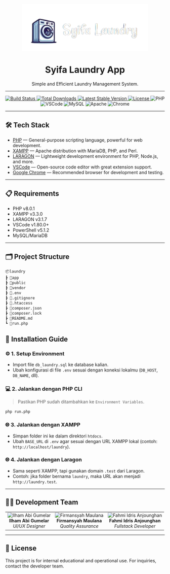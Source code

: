 <p align="center">
  <a href="https://syifa-laundry.project-web.my.id" target="_blank">
    <img src="./public/img/icon/logo.png" width="400" alt="Laundry App Logo">
  </a>
</p>

<h1 align="center">Syifa Laundry App</h1>
<p align="center">Simple and Efficient Laundry Management System.</p>

---

<p align="center">
  <!-- Laravel -->
  <a href="https://github.com/laravel/framework/actions">
    <img src="https://github.com/laravel/framework/workflows/tests/badge.svg" alt="Build Status">
  </a>
  <a href="https://packagist.org/packages/laravel/framework">
    <img src="https://img.shields.io/packagist/dt/laravel/framework" alt="Total Downloads">
  </a>
  <a href="https://packagist.org/packages/laravel/framework">
    <img src="https://img.shields.io/packagist/v/laravel/framework" alt="Latest Stable Version">
  </a>
  <a href="https://packagist.org/packages/laravel/framework">
    <img src="https://img.shields.io/packagist/l/laravel/framework" alt="License">
  </a>
  <!-- PHP -->
  <img src="https://img.shields.io/badge/PHP-8.0-blue.svg" alt="PHP">
  <!-- VSCode -->
  <img src="https://img.shields.io/badge/Editor-VSCode-blue.svg" alt="VSCode">
  <!-- MySQL -->
  <img src="https://img.shields.io/badge/DB-MySQL-lightblue.svg" alt="MySQL">
  <!-- Apache -->
  <img src="https://img.shields.io/badge/Server-Apache-orange.svg" alt="Apache">
  <!-- Chrome -->
  <img src="https://img.shields.io/badge/Tested%20on-Chrome-green.svg" alt="Chrome">
</p>

---

## 🛠️ Tech Stack

- [PHP](https://www.php.net/) — General-purpose scripting language, powerful for web development.
- [XAMPP](https://www.apachefriends.org/download.html) — Apache distribution with MariaDB, PHP, and Perl.
- [LARAGON](https://laragon.org/docs/) — Lightweight development environment for PHP, Node.js, and more.
- [VSCode](https://code.visualstudio.com/) — Open-source code editor with great extension support.
- [Google Chrome](https://www.google.com.sg/?hl=id) — Recommended browser for development and testing.

---

## 📋 Requirements

- PHP v8.0.1
- XAMPP v3.3.0
- LARAGON v3.1.7
- VSCode v1.80.0+
- PowerShell v5.1.2
- MySQL/MariaDB

---

## 🗂️ Project Structure


```
📦laundry
┣ 📂app
┣ 📂public
┣ 📂vendor
┣ 📜.env
┣ 📜.gitignore
┣ 📜.htaccess
┣ 📜composer.json
┣ 📜composer.lock
┣ 📜README.md
┗ 📜run.php
```

## 🚀 Installation Guide

### ⚙️ 1. Setup Environment

- Import file `db_laundry.sql` ke database kalian.
- Ubah konfigurasi di file `.env` sesuai dengan koneksi lokalmu (`DB_HOST`, `DB_NAME`, dll).

### 💻 2. Jalankan dengan PHP CLI

> Pastikan PHP sudah ditambahkan ke `Environment Variables`.

```bash
php run.php
````

### 🌐 3. Jalankan dengan XAMPP

* Simpan folder ini ke dalam direktori `htdocs`.
* Ubah `BASE_URL` di `.env` agar sesuai dengan URL XAMPP lokal (contoh: `http://localhost/laundry`).

### 🌐 4. Jalankan dengan Laragon

* Sama seperti XAMPP, tapi gunakan domain `.test` dari Laragon.
* Contoh: jika folder bernama `laundry`, maka URL akan menjadi `http://laundry.test`.

---

## 👨‍💻 Development Team

<table align="center">
  <tr>
    <td align="center">
      <img src="./public/img/users/tim/ILHAM.png" width="100" height="100" alt="Ilham Abi Gumelar"/><br />
      <b>Ilham Abi Gumelar</b><br />
      <i>UI/UX Designer</i>
    </td>
    <td align="center">
      <img src="./public/img/users/tim/FIRMAN.png" width="100" height="100" alt="Firmansyah Maulana"/><br />
      <b>Firmansyah Maulana</b><br />
      <i>Quality Assurance</i>
    </td>
    <td align="center">
      <img src="./public/img/users/tim/FAHMI_IDRIS.png" width="100" height="100" alt="Fahmi Idris Anjounghan"/><br />
      <b>Fahmi Idris Anjounghan</b><br />
      <i>Fullstack Developer</i>
    </td>
  </tr>
</table>


---

## 📄 License

This project is for internal educational and operational use. For inquiries, contact the developer team.